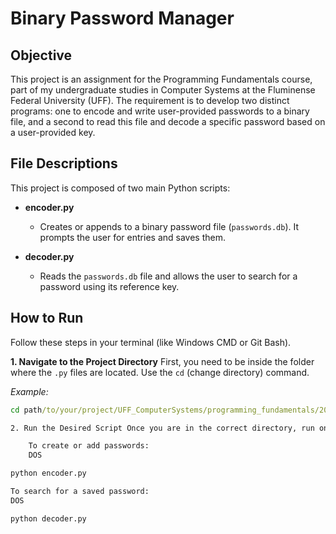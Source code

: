 # Binary Password Manager

## Objective

This project is an assignment for the Programming Fundamentals course, part of my undergraduate studies in Computer Systems at the Fluminense Federal University (UFF). The requirement is to develop two distinct programs: one to encode and write user-provided passwords to a binary file, and a second to read this file and decode a specific password based on a user-provided key.

## File Descriptions

This project is composed of two main Python scripts:

* **encoder.py**
    * Creates or appends to a binary password file (`passwords.db`). It prompts the user for entries and saves them.

* **decoder.py**
    * Reads the `passwords.db` file and allows the user to search for a password using its reference key.

## How to Run

Follow these steps in your terminal (like Windows CMD or Git Bash).

**1. Navigate to the Project Directory**
First, you need to be inside the folder where the `.py` files are located. Use the `cd` (change directory) command.

*Example:*
```cmd
cd path/to/your/project/UFF_ComputerSystems/programming_fundamentals/2025_2/ad2

2. Run the Desired Script Once you are in the correct directory, run one of the following commands:

    To create or add passwords:
    DOS

python encoder.py

To search for a saved password:
DOS

python decoder.py
